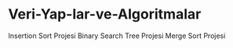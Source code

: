 # Veri-Yap-lar-ve-Algoritmalar
Insertion Sort Projesi
Binary Search Tree Projesi
Merge Sort Projesi
